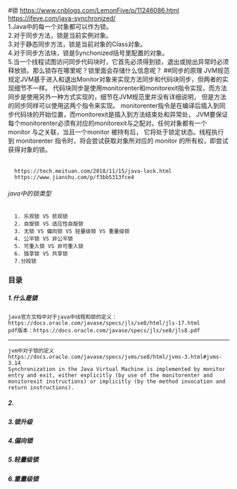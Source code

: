 #锁
      https://www.cnblogs.com/LemonFive/p/11246086.html
      https://ifeve.com/java-synchronized/  
      1.Java中的每一个对象都可以作为锁。  
      2.对于同步方法，锁是当前实例对象。  
      3.对于静态同步方法，锁是当前对象的Class对象。  
      4.对于同步方法块，锁是Synchonized括号里配置的对象。  
      5.当一个线程试图访问同步代码块时，它首先必须得到锁，退出或抛出异常时必须释放锁。那么锁存在哪里呢？锁里面会存储什么信息呢？
##同步的原理
      JVM规范规定JVM基于进入和退出Monitor对象来实现方法同步和代码块同步，但两者的实现细节不一样。
      代码块同步是使用monitorenter和monitorexit指令实现，而方法同步是使用另外一种方式实现的，细节在JVM规范里并没有详细说明，
      但是方法的同步同样可以使用这两个指令来实现。
      monitorenter指令是在编译后插入到同步代码块的开始位置，而monitorexit是插入到方法结束处和异常处， 
      JVM要保证每个monitorenter必须有对应的monitorexit与之配对。任何对象都有一个 monitor 与之关联，当且一个monitor 被持有后，
      它将处于锁定状态。线程执行到 monitorenter 指令时，将会尝试获取对象所对应的 monitor 的所有权，即尝试获得对象的锁。
######     
      https://tech.meituan.com/2018/11/15/java-lock.html 
      https://www.jianshu.com/p/f3bb5313fce4
###### java中的锁类型      
      1. 乐观锁 VS 悲观锁
      2. 自旋锁 VS 适应性自旋锁
      3. 无锁 VS 偏向锁 VS 轻量级锁 VS 重量级锁
      4. 公平锁 VS 非公平锁
      5. 可重入锁 VS 非可重入锁
      6. 独享锁 VS 共享锁
      7.分段锁
###  目录     
##### 1.什么是锁
    java官方文档中对于java中线程和锁的定义：https://docs.oracle.com/javase/specs/jls/se8/html/jls-17.html
    pdf版本：https://docs.oracle.com/javase/specs/jls/se8/jls8.pdf
------- 
    jvm中对于锁的定义https://docs.oracle.com/javase/specs/jvms/se8/html/jvms-3.html#jvms-3.14
    Synchronization in the Java Virtual Machine is implemented by monitor entry and exit, either explicitly (by use of the monitorenter and monitorexit instructions) or implicitly (by the method invocation and return instructions). 
##### 2.
##### 3.锁升级
##### 4.偏向锁
##### 5.轻量级锁
##### 6.重量级锁
